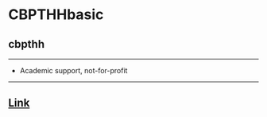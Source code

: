 # CBPTHHbasic
## cbpthh
---------
* Academic support, not-for-profit
--------------
## [Link](genjikubo.github.io/CBPTHHbasic)
